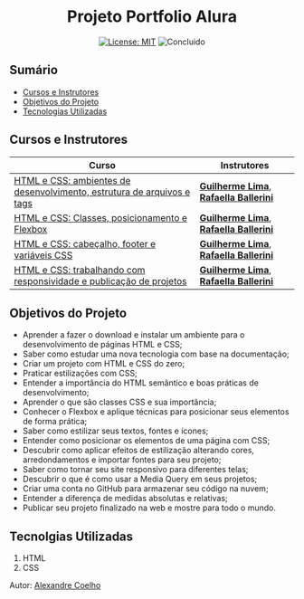 <h1 align="center"> Projeto Portfolio Alura </h1>

<p align="center">  </p>

<div align="center">

  <a href="https://github.com/coelhoalexandre/projeto-portfolio-alura/blob/main/LICENSE" target="_blank"><img src="https://img.shields.io/badge/License-MIT-yellow.svg" alt="License: MIT" /></a> <img src="https://img.shields.io/badge/Concluido-lightgreen.svg" alt="Concluido" />

</div>

## Sumário

- [Cursos e Instrutores](#cursos-e-instrutores)
- [Objetivos do Projeto](#objetivos-do-projeto)
- [Tecnologias Utilizadas](#tecnolgias-utilizadas)

## Cursos e Instrutores

|Curso                                                                                                                                                |Instrutores                                                                                                          |
|-----------------------------------------------------------------------------------------------------------------------------------------------------|---------------------------------------------------------------------------------------------------------------------|
|[HTML e CSS: ambientes de desenvolvimento, estrutura de arquivos e tags](https://cursos.alura.com.br/course/html-css-ambiente-arquivos-tags)         |**[Guilherme Lima](https://github.com/guilhermeonrails)**, **[Rafaella Ballerini](https://github.com/rafaballerini)**|
|[HTML e CSS: Classes, posicionamento e Flexbox](https://cursos.alura.com.br/course/html-css-classes-posicionamento-flexbox)                          |**[Guilherme Lima](https://github.com/guilhermeonrails)**, **[Rafaella Ballerini](https://github.com/rafaballerini)**|
|[HTML e CSS: cabeçalho, footer e variáveis CSS](https://cursos.alura.com.br/course/html-css-cabecalho-footer-variaveis-css)                          |**[Guilherme Lima](https://github.com/guilhermeonrails)**, **[Rafaella Ballerini](https://github.com/rafaballerini)**|
|[HTML e CSS: trabalhando com responsividade e publicação de projetos](https://cursos.alura.com.br/course/html-css-responsividade-publicacao-projetos)|**[Guilherme Lima](https://github.com/guilhermeonrails)**, **[Rafaella Ballerini](https://github.com/rafaballerini)**|

## Objetivos do Projeto
- Aprender a fazer o download e instalar um ambiente para o desenvolvimento de páginas HTML e CSS;
- Saber como estudar uma nova tecnologia com base na documentação;
- Criar um projeto com HTML e CSS do zero;
- Praticar estilizações com CSS;
- Entender a importância do HTML semântico e boas práticas de desenvolvimento;
- Aprender o que são classes CSS e sua importância;
- Conhecer o Flexbox e aplique técnicas para posicionar seus elementos de forma prática;
- Saber como estilizar seus textos, fontes e ícones;
- Entender como posicionar os elementos de uma página com CSS;
- Descubrir como aplicar efeitos de estilização alterando cores, arredondamentos e importar fontes para seu projeto;
- Saber como tornar seu site responsivo para diferentes telas;
- Descubrir o que é como usar a Media Query em seus projetos;
- Criar uma conta no GitHub para armazenar seu código na nuvem;
- Entender a diferença de medidas absolutas e relativas;
- Publicar seu projeto finalizado na web e mostre para todo o mundo.

## Tecnolgias Utilizadas

1. HTML
2. CSS

Autor: [Alexandre Coelho](https://github.com/coelhoalexandre)
